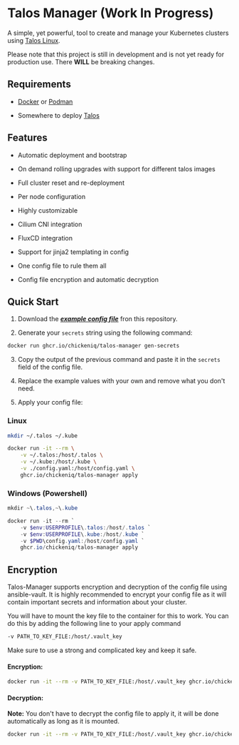 # Talos Manager (Work In Progress)

A simple, yet powerful, tool to create and manage your Kubernetes clusters using [Talos Linux](https://talos.dev/).

Please note that this project is still in development and is not yet ready for production use. There **WILL** be breaking changes.

## Requirements

- [Docker](https://www.docker.com/) or [Podman](https://podman.io/)

- Somewhere to deploy [Talos](https://www.talos.dev/latest/talos-guides/install/)

## Features

- Automatic deployment and bootstrap

- On demand rolling upgrades with support for different talos images

- Full cluster reset and re-deployment

- Per node configuration

- Highly customizable

- Cilium CNI integration

- FluxCD integration

- Support for jinja2 templating in config

- One config file to rule them all

- Config file encryption and automatic decryption

## Quick Start

1. Download the **_[example config file](https://github.com/ChickenIQ/Talos-Manager/blob/main/example.yaml)_** fron this repository.

2. Generate your `secrets` string using the following command:

```bash
docker run ghcr.io/chickeniq/talos-manager gen-secrets
```

3. Copy the output of the previous command and paste it in the `secrets` field of the config file.

4. Replace the example values with your own and remove what you don't need.

5. Apply your config file:

### Linux

```bash
mkdir ~/.talos ~/.kube
```

```bash
docker run -it --rm \
    -v ~/.talos:/host/.talos \
    -v ~/.kube:/host/.kube \
    -v ./config.yaml:/host/config.yaml \
    ghcr.io/chickeniq/talos-manager apply
```

### Windows (Powershell)

```powershell
mkdir ~\.talos,~\.kube
```

```powershell
docker run -it --rm `
    -v $env:USERPROFILE\.talos:/host/.talos `
    -v $env:USERPROFILE\.kube:/host/.kube `
    -v $PWD\config.yaml:/host/config.yaml `
    ghcr.io/chickeniq/talos-manager apply
```

## Encryption

Talos-Manager supports encryption and decryption of the config file using ansible-vault. It is highly recommended to encrypt your config file as it will contain important secrets and information about your cluster.

You will have to mount the key file to the container for this to work. You can do this by adding the following line to your apply command

```bash
-v PATH_TO_KEY_FILE:/host/.vault_key
```

Make sure to use a strong and complicated key and keep it safe.

#### Encryption:

```bash
docker run -it --rm -v PATH_TO_KEY_FILE:/host/.vault_key ghcr.io/chickeniq/talos-manager encrypt
```

#### Decryption:

**Note:** You don't have to decrypt the config file to apply it, it will be done automatically as long as it is mounted.

```bash
docker run -it --rm -v PATH_TO_KEY_FILE:/host/.vault_key ghcr.io/chickeniq/talos-manager decrypt
```
